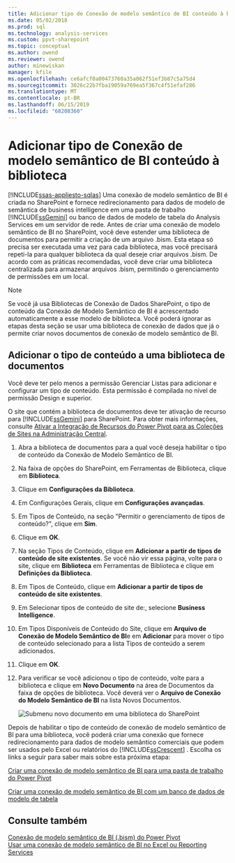 ```yaml
---
title: Adicionar tipo de Conexão de modelo semântico de BI conteúdo à biblioteca | Microsoft Docs
ms.date: 05/02/2018
ms.prod: sql
ms.technology: analysis-services
ms.custom: ppvt-sharepoint
ms.topic: conceptual
ms.author: owend
ms.reviewer: owend
author: minewiskan
manager: kfile
ms.openlocfilehash: ce6afcf0a00473760a35a062f51ef3b87c5a75d4
ms.sourcegitcommit: 3026c22b7fba19059a769ea5f367c4f51efaf286
ms.translationtype: MT
ms.contentlocale: pt-BR
ms.lasthandoff: 06/15/2019
ms.locfileid: "68208360"
---
```

# <a name="add-bi-semantic-model-connection-content-type-to-library"></a>Adicionar tipo de Conexão de modelo semântico de BI conteúdo à biblioteca
[!INCLUDE[ssas-appliesto-sqlas](../../includes/ssas-appliesto-sqlas.md)]
  Uma conexão de modelo semântico de BI é criada no SharePoint e fornece redirecionamento para dados de modelo de semântica de business intelligence em uma pasta de trabalho [!INCLUDE[ssGemini](../../includes/ssgemini-md.md)] ou banco de dados de modelo de tabela do Analysis Services em um servidor de rede. Antes de criar uma conexão de modelo semântico de BI no SharePoint, você deve estender uma biblioteca de documentos para permitir a criação de um arquivo .bism. Esta etapa só precisa ser executada uma vez para cada biblioteca, mas você precisará repeti-la para qualquer biblioteca da qual deseje criar arquivos .bism. De acordo com as práticas recomendadas, você deve criar uma biblioteca centralizada para armazenar arquivos .bism, permitindo o gerenciamento de permissões em um local.  
  
> [!NOTE]  
>  Se você já usa Bibliotecas de Conexão de Dados SharePoint, o tipo de conteúdo da Conexão de Modelo Semântico de BI é acrescentado automaticamente a esse modelo de biblioteca. Você poderá ignorar as etapas desta seção se usar uma biblioteca de conexão de dados que já o permite criar novos documentos de conexão de modelo semântico de BI.  
  
##  <a name="bkmk_addtype"></a> Adicionar o tipo de conteúdo a uma biblioteca de documentos  
 Você deve ter pelo menos a permissão Gerenciar Listas para adicionar e configurar um tipo de conteúdo. Esta permissão é compilada no nível de permissão Design e superior.  
  
 O site que contém a biblioteca de documentos deve ter ativação de recurso para [!INCLUDE[ssGemini](../../includes/ssgemini-md.md)] para SharePoint. Para obter mais informações, consulte [Ativar a Integração de Recursos do Power Pivot para as Coleções de Sites na Administração Central](../../analysis-services/power-pivot-sharepoint/activate-power-pivot-integration-for-site-collections-in-ca.md).  
  
1.  Abra a biblioteca de documentos para a qual você deseja habilitar o tipo de conteúdo da Conexão de Modelo Semântico de BI.  
  
2.  Na faixa de opções do SharePoint, em Ferramentas de Biblioteca, clique em **Biblioteca**.  
  
3.  Clique em **Configurações da Biblioteca**.  
  
4.  Em Configurações Gerais, clique em **Configurações avançadas**.  
  
5.  Em Tipos de Conteúdo, na seção "Permitir o gerenciamento de tipos de conteúdo?", clique em **Sim**.  
  
6.  Clique em **OK**.  
  
7.  Na seção Tipos de Conteúdo, clique em **Adicionar a partir de tipos de conteúdo de site existentes**. Se você não vir essa página, volte para o site, clique em **Biblioteca** em Ferramentas de Biblioteca e clique em **Definições da Biblioteca**.  
  
8.  Em Tipos de Conteúdo, clique em **Adicionar a partir de tipos de conteúdo de site existentes**.  
  
9. Em Selecionar tipos de conteúdo de site de:, selecione **Business Intelligence**.  
  
10. Em Tipos Disponíveis de Conteúdo do Site, clique em **Arquivo de Conexão de Modelo Semântico de BI**e em **Adicionar** para mover o tipo de conteúdo selecionado para a lista Tipos de conteúdo a serem adicionados.  
  
11. Clique em **OK**.  
  
12. Para verificar se você adicionou o tipo de conteúdo, volte para a biblioteca e clique em **Novo Documento** na área de Documentos da faixa de opções de biblioteca. Você deverá ver o **Arquivo de Conexão do Modelo Semântico de BI** na lista Novos Documentos.  
  
     ![Submenu novo documento em uma biblioteca do SharePoint](../../analysis-services/power-pivot-sharepoint/media/ssas-bismconnection-new.gif "submenu novo documento na biblioteca do SharePoint")  
  
 Depois de habilitar o tipo de conteúdo de conexão de modelo semântico de BI para uma biblioteca, você poderá criar uma conexão que fornece redirecionamento para dados de modelo semântico comerciais que podem ser usados pelo Excel ou relatórios do [!INCLUDE[ssCrescent](../../includes/sscrescent-md.md)] . Escolha os links a seguir para saber mais sobre esta próxima etapa:  
  
 [Criar uma conexão de modelo semântico de BI para uma pasta de trabalho do Power Pivot](../../analysis-services/power-pivot-sharepoint/create-a-bi-semantic-model-connection-to-a-power-pivot-workbook.md)  
  
 [Criar uma conexão de modelo semântico de BI com um banco de dados de modelo de tabela](../../analysis-services/power-pivot-sharepoint/create-a-bi-semantic-model-connection-to-a-tabular-model-database.md)  
  
## <a name="see-also"></a>Consulte também  
 [Conexão de modelo semântico de BI &#40;.bism&#41; do Power Pivot](../../analysis-services/power-pivot-sharepoint/power-pivot-bi-semantic-model-connection-bism.md)   
 [Usar uma conexão de modelo semântico de BI no Excel ou Reporting Services](../../analysis-services/power-pivot-sharepoint/use-a-bi-semantic-model-connection-in-excel-or-reporting-services.md)  
  
  
